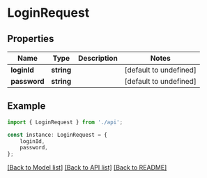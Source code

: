 # LoginRequest


## Properties

Name | Type | Description | Notes
------------ | ------------- | ------------- | -------------
**loginId** | **string** |  | [default to undefined]
**password** | **string** |  | [default to undefined]

## Example

```typescript
import { LoginRequest } from './api';

const instance: LoginRequest = {
    loginId,
    password,
};
```

[[Back to Model list]](../README.md#documentation-for-models) [[Back to API list]](../README.md#documentation-for-api-endpoints) [[Back to README]](../README.md)
